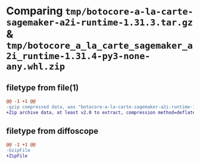 # Comparing `tmp/botocore-a-la-carte-sagemaker-a2i-runtime-1.31.3.tar.gz` & `tmp/botocore_a_la_carte_sagemaker_a2i_runtime-1.31.4-py3-none-any.whl.zip`

## filetype from file(1)

```diff
@@ -1 +1 @@
-gzip compressed data, was "botocore-a-la-carte-sagemaker-a2i-runtime-1.31.3.tar", last modified: Fri Jul 14 01:46:40 2023, max compression
+Zip archive data, at least v2.0 to extract, compression method=deflate
```

## filetype from diffoscope

```diff
@@ -1 +1 @@
-GzipFile
+ZipFile
```

